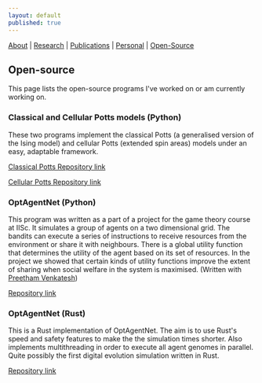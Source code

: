 ```yaml
---
layout: default
published: true
---
```


[About](/)   |   [Research](/projects.html)   |    [Publications](/pubs.html)   |   [Personal](/personal.html)   |   [Open-Source](/prog.html)

## Open-source
This page lists the open-source programs I've worked on or am currently working on.

### Classical and Cellular Potts models (Python)
These two programs implement the classical Potts (a generalised version of the Ising model) and cellular Potts (extended spin areas) models under an easy, adaptable framework. 

[Classical Potts Repository link](https://github.com/aVeryStrangeLoop/potts_model)

[Cellular Potts Repository link](https://github.com/aVeryStrangeLoop/cellular_potts_model)

### OptAgentNet (Python)
This program was written as a part of a project for the game theory course at IISc. It simulates a group of agents on a two dimensional grid. The bandits can execute a series of instructions to receive resources from the environment or share it with neighbours.  There is a global utility function that determines the utility of the agent based on its set of resources. In the project we showed that certain kinds of utility functions improve the extent of sharing when social welfare in the system is maximised. (Written with [Preetham Venkatesh](https://prvenkatesh.wordpress.com))

[Repository link](https://github.com/aVeryStrangeLoop/opt-agent-net)

### OptAgentNet (Rust)
This is a Rust implementation of OptAgentNet. The aim is to use Rust's speed and safety features to make the the simulation times shorter. Also implements multithreading in order to execute all agent genomes in parallel. Quite possibly the first digital evolution simulation written in Rust.

[Repository link](https://github.com/aVeryStrangeLoop/optagentnet)


